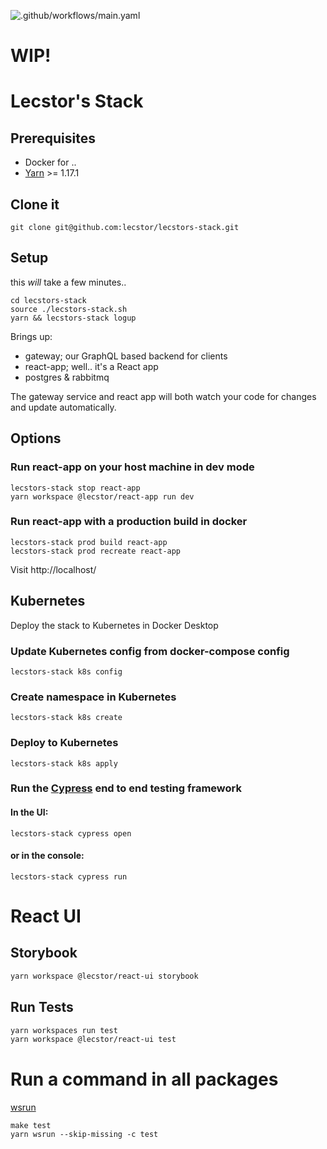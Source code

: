![.github/workflows/main.yaml](https://github.com/lecstor/lecstors-stack/workflows/.github/workflows/main.yaml/badge.svg)

# WIP!

# Lecstor's Stack

## Prerequisites

- Docker for ..
- [Yarn](https://yarnpkg.com/en/docs/install) >= 1.17.1

## Clone it

```
git clone git@github.com:lecstor/lecstors-stack.git
```

## Setup

this *will* take a few minutes..

```
cd lecstors-stack
source ./lecstors-stack.sh
yarn && lecstors-stack logup
```

Brings up:

- gateway; our GraphQL based backend for clients
- react-app; well.. it's a React app
- postgres & rabbitmq 

The gateway service and react app will both watch your code for changes and
update automatically.

## Options

### Run react-app on your host machine in dev mode

```
lecstors-stack stop react-app
yarn workspace @lecstor/react-app run dev
```

### Run react-app with a production build in docker

```
lecstors-stack prod build react-app
lecstors-stack prod recreate react-app
```
Visit http://localhost/

## Kubernetes

Deploy the stack to Kubernetes in Docker Desktop

### Update Kubernetes config from docker-compose config

```
lecstors-stack k8s config
```

### Create namespace in Kubernetes

```
lecstors-stack k8s create
```

### Deploy to Kubernetes

```
lecstors-stack k8s apply
```

### Run the [Cypress](https://www.cypress.io/) end to end testing framework

#### In the UI:

```
lecstors-stack cypress open
```

#### or in the console:

```
lecstors-stack cypress run
```

# React UI

## Storybook
```bash
yarn workspace @lecstor/react-ui storybook
```

## Run Tests

```bash
yarn workspaces run test
yarn workspace @lecstor/react-ui test
```

# Run a command in all packages

[wsrun](https://github.com/hfour/wsrun)

```
make test
yarn wsrun --skip-missing -c test
```
